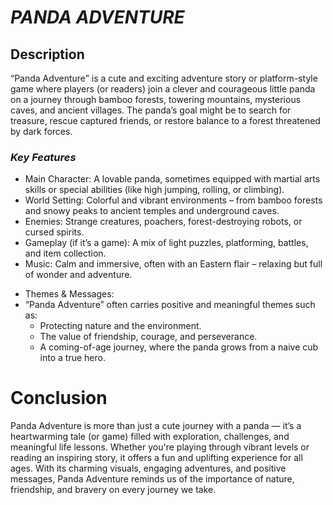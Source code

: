  # ***PANDA ADVENTURE*** 
 ## **Description** 
“Panda Adventure” is a cute and exciting adventure story or platform-style game where players (or readers) join a clever and courageous little panda on a journey through bamboo forests, towering mountains, mysterious caves, and ancient villages. The panda’s goal might be to search for treasure, rescue captured friends, or restore balance to a forest threatened by dark forces.  
### *Key Features* 
  + Main Character: A lovable panda, sometimes equipped with martial arts skills or special abilities (like high jumping, rolling, or climbing).
  + World Setting: Colorful and vibrant environments – from bamboo forests and snowy peaks to ancient temples and underground caves.
  + Enemies: Strange creatures, poachers, forest-destroying robots, or cursed spirits.
  +  Gameplay (if it’s a game): A mix of light puzzles, platforming, battles, and item collection.
  +  Music: Calm and immersive, often with an Eastern flair – relaxing but full of wonder and adventure.
- Themes & Messages:
- “Panda Adventure” often carries positive and meaningful themes such as:
  + Protecting nature and the environment.
  + The value of friendship, courage, and perseverance.
  + A coming-of-age journey, where the panda grows from a naive cub into a true hero.
# **Conclusion**
Panda Adventure is more than just a cute journey with a panda — it’s a heartwarming tale (or game) filled with exploration, challenges, and meaningful life lessons. Whether you're playing through vibrant levels or reading an inspiring story, it offers a fun and uplifting experience for all ages. With its charming visuals, engaging adventures, and positive messages, Panda Adventure reminds us of the importance of nature, friendship, and bravery on every journey we take.
